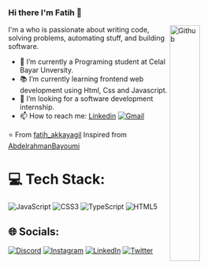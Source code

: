 ### Hi there I'm Fatih 👋

<img width="35%" align="right" alt="Github" src="https://user-images.githubusercontent.com/48678280/88862734-4903af80-d201-11ea-968b-9c939d88a37c.gif" />

I'm a who is passionate about writing code, solving problems, automating stuff, and building software.

- 🔭 I’m currently a Programing student at Celal Bayar Unversity.
- 📚 I’m currently learning  frontend web development using Html, Css and Javascript.
- 👯 I’m looking for a software development internship. 
- 📫 How to reach me: [Linkedin](https://www.linkedin.com/in/fatih-akkayagil/) <a href="mailto:fatih_akkayagil@hotmail.com"><img alt="Gmail" src="https://img.shields.io/badge/Gmail-D14836?style=for-the-badge&logo=gmail&logoColor=white" /></a>

⭐️ From [fatih_akkayagil](https://github.com/FatihAkkayagil)
Inspired from [AbdelrahmanBayoumi](https://github.com/abdelrahmanbayoumi)

# 💻 Tech Stack:
![JavaScript](https://img.shields.io/badge/javascript-%23323330.svg?style=for-the-badge&logo=javascript&logoColor=%23F7DF1E) ![CSS3](https://img.shields.io/badge/css3-%231572B6.svg?style=for-the-badge&logo=css3&logoColor=white) ![TypeScript](https://img.shields.io/badge/typescript-%23007ACC.svg?style=for-the-badge&logo=typescript&logoColor=white) ![HTML5](https://img.shields.io/badge/html5-%23E34F26.svg?style=for-the-badge&logo=html5&logoColor=white)

## 🌐 Socials:
[![Discord](https://img.shields.io/badge/Discord-%237289DA.svg?logo=discord&logoColor=white)](htttps://discord.gg/AlaganHan#4833) [![Instagram](https://img.shields.io/badge/Instagram-%23E4405F.svg?logo=Instagram&logoColor=white)](https://instagram.com/fatih_akkayagil) [![LinkedIn](https://img.shields.io/badge/LinkedIn-%230077B5.svg?logo=linkedin&logoColor=white)](https://linkedin.com/in/FatihAkkayagil) [![Twitter](https://img.shields.io/badge/Twitter-%231DA1F2.svg?logo=Twitter&logoColor=white)](https://twitter.com/fatih_akkayagil) 


